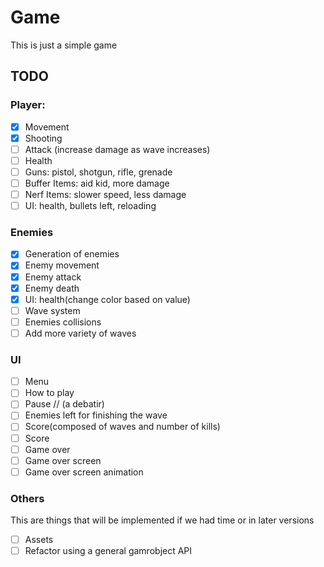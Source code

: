 # Game

This is just a simple game

## TODO

### Player:

-   [x] Movement
-   [x] Shooting
-   [ ] Attack (increase damage as wave increases)
-   [ ] Health
-   [ ] Guns: pistol, shotgun, rifle, grenade
-   [ ] Buffer Items: aid kid, more damage
-   [ ] Nerf Items: slower speed, less damage
-   [ ] UI: health, bullets left, reloading

### Enemies

-   [x] Generation of enemies
-   [x] Enemy movement
-   [x] Enemy attack
-   [x] Enemy death
-   [x] UI: health(change color based on value)
-   [ ] Wave system
-   [ ] Enemies collisions
-   [ ] Add more variety of waves

### UI

-   [ ] Menu
-   [ ] How to play
-   [ ] Pause // (a debatir)
-   [ ] Enemies left for finishing the wave
-   [ ] Score(composed of waves and number of kills)
-   [ ] Score
-   [ ] Game over
-   [ ] Game over screen
-   [ ] Game over screen animation

### Others

This are things that will be implemented if we had time or in later versions

-   [ ] Assets
-   [ ] Refactor using a general gamrobject API
